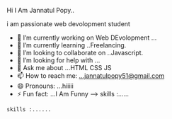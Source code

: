 Hi I Am Jannatul Popy..

i am passionate web devolopment student


- 🔭 I’m currently working on  Web DEvolopment  ...
- 🌱 I’m currently learning ..Freelancing.
- 👯 I’m looking to collaborate on ..Javascript.
- 🤔 I’m looking for help with ...
- 💬 Ask me about ...HTML CSS JS
- 📫 How to reach me: ...jannatulpopy51@gmail.com
- 😄 Pronouns: ...hiiiii
- ⚡ Fun fact: ...I Am Funny
-->
    skills :......

<!--
**Ecommerce-p771/Ecommerce-hip771** is a ✨ _special_ ✨ repository because its `README.md` (this file) appears on your GitHub profile.

Here are some ideas to get you started:

- 🔭 I’m currently working on  Web DEvolopment  ...
- 🌱 I’m currently learning ..Freelancing.
- 👯 I’m looking to collaborate on ..Javascript.
- 🤔 I’m looking for help with ...
- 💬 Ask me about ...HTML CSS JS
- 📫 How to reach me: ...jannatulpopy51@gmail.com
- 😄 Pronouns: ...hiiiii
- ⚡ Fun fact: ...I Am Funny
-->
    skills :......



